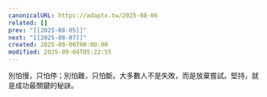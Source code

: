 ```yaml
---
canonicalURL: https://adaptx.tw/2025-08-06
related: []
prev: "[[2025-08-05]]"
next: "[[2025-08-07]]"
created: 2025-08-06T00:00:00
modified: 2025-09-04T05:22:55
---
```


別怕慢，只怕停；別怕難，只怕斷。大多數人不是失敗，而是放棄嘗試。堅持，就是成功最關鍵的秘訣。
